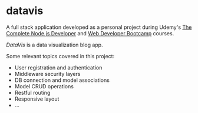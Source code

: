 # datavis
A full stack application developed as a personal project during Udemy's [The Complete Node.js Developer](https://www.udemy.com/course/the-complete-nodejs-developer-course-2) and [Web Developer Bootcamp](https://www.udemy.com/course/the-web-developer-bootcamp) courses.


_DataVis_ is a data visualization blog app.

Some relevant topics covered in this project:

* User registration and authentication
* Middleware security layers
* DB connection and model associations
* Model CRUD operations
* Restful routing
* Responsive layout
* ...
